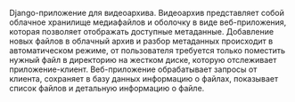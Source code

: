 Django-приложение для видеоархива. Видеоархив представляет собой облачное хранилище медиафайлов и оболочку в виде веб-приложения, которая позволяет отображать доступные метаданные. Добавление новых файлов в облачный архив и разбор метаданных происходит в автоматическом режиме, от пользователя требуется только поместить нужный файл в директорию на жестком диске, которую отслеживает приложение-клиент.
Веб-приложение обрабатывает запросы от клиента, сохраняет в базу данных информацию о файлах, показывает список файлов и детальную информацию о файле.
